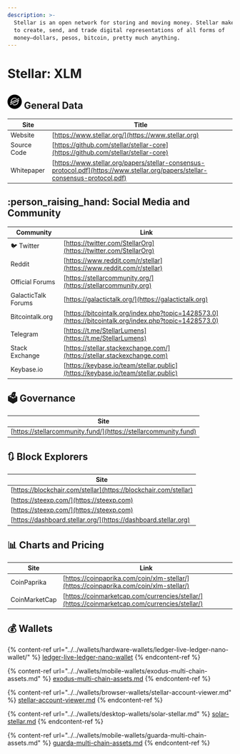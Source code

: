 ```yaml
---
description: >-
  Stellar is an open network for storing and moving money. Stellar makes it easy
  to create, send, and trade digital representations of all forms of
  money—dollars, pesos, bitcoin, pretty much anything.
---
```


# Stellar: XLM

## ![](../../.gitbook/assets/xlm.png) General Data

| Site        | Title                                                                                                                          |
| ----------- | ------------------------------------------------------------------------------------------------------------------------------ |
| Website     | [https://www.stellar.org/](https://www.stellar.org)                                                                            |
| Source Code | [https://github.com/stellar/stellar-core](https://github.com/stellar/stellar-core)                                             |
| Whitepaper  | [https://www.stellar.org/papers/stellar-consensus-protocol.pdf](https://www.stellar.org/papers/stellar-consensus-protocol.pdf) |

## :person_raising_hand: Social Media and Community

| Community           | Link                                                                                                   |
| ------------------- | ------------------------------------------------------------------------------------------------------ |
| :bird: Twitter      | [https://twitter.com/StellarOrg](https://twitter.com/StellarOrg)                                       |
| Reddit              | [https://www.reddit.com/r/stellar](https://www.reddit.com/r/stellar)                                   |
| Official Forums     | [https://stellarcommunity.org/](https://stellarcommunity.org)                                          |
| GalacticTalk Forums | [https://galactictalk.org/](https://galactictalk.org)                                                  |
| Bitcointalk.org     | [https://bitcointalk.org/index.php?topic=1428573.0](https://bitcointalk.org/index.php?topic=1428573.0) |
| Telegram            | [https://t.me/StellarLumens](https://t.me/StellarLumens)                                               |
| Stack Exchange      | [https://stellar.stackexchange.com/](https://stellar.stackexchange.com)                                |
| Keybase.io          | [https://keybase.io/team/stellar.public](https://keybase.io/team/stellar.public)                       |

## :ballot_box: Governance

| Site                                                            |
| --------------------------------------------------------------- |
| [https://stellarcommunity.fund/](https://stellarcommunity.fund) |

## :arrows_clockwise: Block Explorers

| Site                                                             |
| ---------------------------------------------------------------- |
| [https://blockchair.com/stellar](https://blockchair.com/stellar) |
| [https://steexp.com/](https://steexp.com)                        |
| [https://steexp.com/](https://steexp.com)                        |
| [https://dashboard.stellar.org/](https://dashboard.stellar.org)  |

## :bar_chart: Charts and Pricing

| Site          | Link                                                                                           |
| ------------- | ---------------------------------------------------------------------------------------------- |
| CoinPaprika   | [https://coinpaprika.com/coin/xlm-stellar/](https://coinpaprika.com/coin/xlm-stellar/)         |
| CoinMarketCap | [https://coinmarketcap.com/currencies/stellar/](https://coinmarketcap.com/currencies/stellar/) |

## :moneybag: Wallets

{% content-ref url="../../wallets/hardware-wallets/ledger-live-ledger-nano-wallet/" %}
[ledger-live-ledger-nano-wallet](../../wallets/hardware-wallets/ledger-live-ledger-nano-wallet/)
{% endcontent-ref %}

{% content-ref url="../../wallets/mobile-wallets/exodus-multi-chain-assets.md" %}
[exodus-multi-chain-assets.md](../../wallets/mobile-wallets/exodus-multi-chain-assets.md)
{% endcontent-ref %}

{% content-ref url="../../wallets/browser-wallets/stellar-account-viewer.md" %}
[stellar-account-viewer.md](../../wallets/browser-wallets/stellar-account-viewer.md)
{% endcontent-ref %}

{% content-ref url="../../wallets/desktop-wallets/solar-stellar.md" %}
[solar-stellar.md](../../wallets/desktop-wallets/solar-stellar.md)
{% endcontent-ref %}

{% content-ref url="../../wallets/mobile-wallets/guarda-multi-chain-assets.md" %}
[guarda-multi-chain-assets.md](../../wallets/mobile-wallets/guarda-multi-chain-assets.md)
{% endcontent-ref %}

